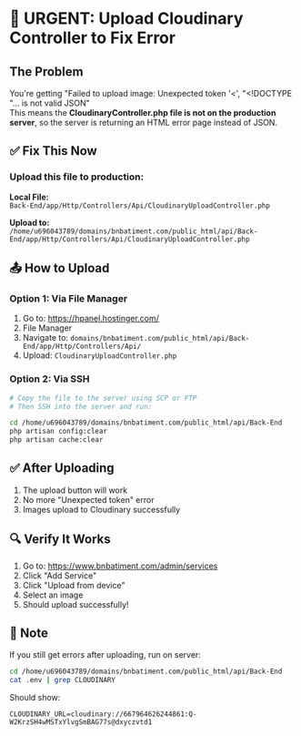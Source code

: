 # 🚨 URGENT: Upload Cloudinary Controller to Fix Error

## The Problem
You're getting "Failed to upload image: Unexpected token '<', "<!DOCTYPE "... is not valid JSON"  
This means the **CloudinaryController.php file is not on the production server**, so the server is returning an HTML error page instead of JSON.

## ✅ Fix This Now

### Upload this file to production:

**Local File:**  
`Back-End/app/Http/Controllers/Api/CloudinaryUploadController.php`

**Upload to:**  
`/home/u696043789/domains/bnbatiment.com/public_html/api/Back-End/app/Http/Controllers/Api/CloudinaryUploadController.php`

## 📤 How to Upload

### Option 1: Via File Manager
1. Go to: https://hpanel.hostinger.com/
2. File Manager
3. Navigate to: `domains/bnbatiment.com/public_html/api/Back-End/app/Http/Controllers/Api/`
4. Upload: `CloudinaryUploadController.php`

### Option 2: Via SSH
```bash
# Copy the file to the server using SCP or FTP
# Then SSH into the server and run:

cd /home/u696043789/domains/bnbatiment.com/public_html/api/Back-End
php artisan config:clear
php artisan cache:clear
```

## ✅ After Uploading

1. The upload button will work
2. No more "Unexpected token" error
3. Images upload to Cloudinary successfully

## 🔍 Verify It Works

1. Go to: https://www.bnbatiment.com/admin/services
2. Click "Add Service"
3. Click "Upload from device"
4. Select an image
5. Should upload successfully!

## 📝 Note

If you still get errors after uploading, run on server:
```bash
cd /home/u696043789/domains/bnbatiment.com/public_html/api/Back-End
cat .env | grep CLOUDINARY
```

Should show:
```
CLOUDINARY_URL=cloudinary://667964626244861:Q-W2KrzSH4wMSTxYlvgSmBAG77s@dxyczvtd1
```

